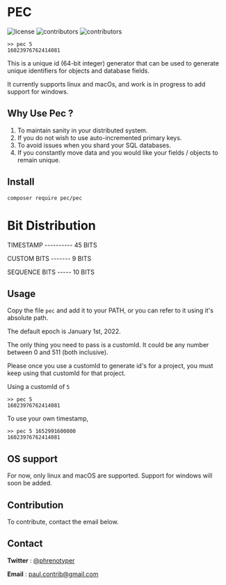 # **PEC**

![license](https://img.shields.io/github/license/phrenotype/pec)
![contributors](https://img.shields.io/github/contributors/phrenotype/pec)
![contributors](https://img.shields.io/github/languages/code-size/phrenotype/pec)

```shell
>> pec 5
16023976762414081
```
This is a unique id (64-bit integer) generator that can be used to generate unique identifiers for objects and database fields.

It currently supports linux and macOs, and work is in progress to add support for windows.

## Why Use Pec ?

1. To maintain sanity in your distributed system.
2. If you do not wish to use auto-incremented primary keys.
3. To avoid issues when you shard your SQL databases.
4. If you constantly move data and you would like your fields / objects to remain unique.


## Install

`composer require pec/pec`

# Bit Distribution
TIMESTAMP ---------- 45 BITS

CUSTOM BITS -------  9 BITS

SEQUENCE BITS -----  10 BITS

## Usage
Copy the file `pec` and add it to your PATH, or you can refer to it using it's absolute path.

The default epoch is January 1st, 2022.

The only thing you need to pass is a customId. It could be any number between 0 and 511 (both inclusive).

Please once you use a customId to generate id's for a project, you must keep using that customId for that project.

Using a customId of `5`
```shell
>> pec 5
16023976762414081
```

To use your own timestamp,

```shell
>> pec 5 1652991600000
16023976762414081
```

## OS support
For now, only linux and macOS are supported. Support for windows will soon be added.


## Contribution
To contribute, contact the email below.

## Contact
**Twitter** : [@phrenotyper](https://twitter.com/phrenotyper)

**Email** : paul.contrib@gmail.com

